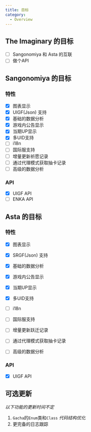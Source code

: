 ```yaml
---
title: 目标
category:
  - Overview
---
```


## The Imaginary 的目标

- [ ] Sangonomiya 和 Asta 的互联
- [ ] 做个API

## Sangonomiya 的目标

### 特性

- [x] 图表显示
- [x] UIGF(Json) 支持
- [x] 基础的数据分析
- [x] 游戏内公告显示
- [x] 当期UP显示
- [x] 多UID支持
- [ ] i18n
- [ ] 国际服支持
- [ ] 增量更新祈愿记录
- [ ] 通过代理模式获取抽卡记录
- [ ] 高级的数据分析

### API

- [x] UIGF API
- [ ] ENKA API

## Asta 的目标

### 特性

- [x] 图表显示
- [x] SRGF(Json) 支持
- [x] 基础的数据分析
- [x] 游戏内公告显示
- [x] 当期UP显示
- [x] 多UID支持
- [ ] i18n
- [ ] 国际服支持
- [ ] 增量更新跃迁记录
- [ ] 通过代理模式获取抽卡记录
- [ ] 高级的数据分析


### API

- [x] UIGF API

## 可选更新

*以下功能的更新时间不定*

1. `Gacha`的`Enum`类和`Class` *代码结构优化*
2. 更完备的日志跟踪